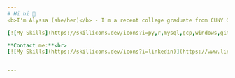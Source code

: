 ```yaml
---
# Hi hi 👋
<b>I'm Alyssa (she/her)</b> - I'm a recent college graduate from CUNY Queens College with a Bachelor of Arts in Computer Science. I'm mainly interested in data-driven fields like **Data Analytics** and **Data Science**, with industries like **Technology**, **Marketing**, and **Finance** on my radar. I explored them firsthand during my Data Analytics fellowship with COOP Careers, and I'll continue doing so as a Student Consultant with the Build Fellowship. Please explore what I have here in the meantime, and stay tuned for more!

[![My Skills](https://skillicons.dev/icons?i=py,r,mysql,gcp,windows,git&theme=dark)](https://skillicons.dev)

**Contact me:**<br>
[![My Skills](https://skillicons.dev/icons?i=linkedin)](https://www.linkedin.com/in/alyssaayala1105/) [![My Skills](https://skillicons.dev/icons?i=gmail)](mailto:alyssa.alyssa1105@gmail.com)


---
```

<!-- ( Created with help from https://gprm.itsvg.in ) -->
